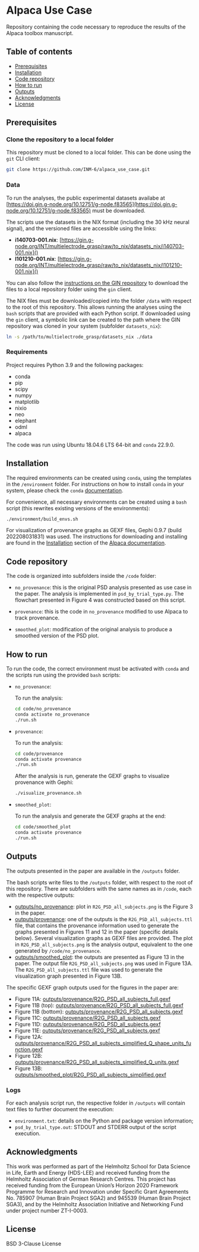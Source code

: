 # Alpaca Use Case

Repository containing the code necessary to reproduce the results of the 
Alpaca toolbox manuscript.


## Table of contents
  - [Prerequisites](#prerequisites)
  - [Installation](#installation)
  - [Code repository](#code-repository)
  - [How to run](#how-to-run)
  - [Outputs](#outputs)
  - [Acknowledgments](#acknowledgments)
  - [License](#license)


## Prerequisites


### Clone the repository to a local folder

This repository must be cloned to a local folder. This can be done using the 
`git` CLI client:

```bash
git clone https://github.com/INM-6/alpaca_use_case.git
```


### Data

To run the analyses, the public experimental datasets availabe at 
[https://doi.gin.g-node.org/10.12751/g-node.f83565](https://doi.gin.g-node.org/10.12751/g-node.f83565)
must be downloaded.

The scripts use the datasets in the NIX format (including the 30 kHz neural
signal), and the versioned files are accessible using the links:

* **i140703-001.nix**: [https://gin.g-node.org/INT/multielectrode_grasp/raw/to_nix/datasets_nix/i140703-001.nix]()
* **l101210-001.nix**: [https://gin.g-node.org/INT/multielectrode_grasp/raw/to_nix/datasets_nix/l101210-001.nix]()

You can also follow the [instructions on the GIN repository](https://gin.g-node.org/INT/multielectrode_grasp)
to download the files to a local repository folder using the `gin` client.

The NIX files must be downloaded/copied into the folder `/data` with respect
to the root of this repository. This allows running the analyses using the
`bash` scripts that are provided with each Python script. If downloaded using
the `gin` client, a symbolic link can be created to the path where the GIN
repository was cloned in your system (subfolder `datasets_nix`):

```bash
ln -s /path/to/multielectrode_grasp/datasets_nix ./data
```


### Requirements

Project requires Python 3.9 and the following packages:

- conda
- pip
- scipy
- numpy
- matplotlib
- nixio
- neo
- elephant
- odml
- alpaca

The code was run using Ubuntu 18.04.6 LTS 64-bit and `conda` 22.9.0.


## Installation

The required environments can be created using `conda`, using the templates in
the `/environment` folder. For instructions on how to install `conda` in your
system, please check the `conda` [documentation](https://conda.io/projects/conda/en/latest/user-guide/install/index.html). 

For convenience, all necessary environments can be created using a `bash`
script (this rewrites existing versions of the environments):

```bash
./environment/build_envs.sh
```

For visualization of provenance graphs as GEXF files, Gephi 0.9.7 (build 
202208031831) was used. The instructions for downloading and installing are
found in the [Installation](https://alpaca-prov.readthedocs.io/en/latest/install.html#external-tools-for-provenance-visualization) section of the 
[Alpaca documentation](https://alpaca-prov.readthedocs.io/).


## Code repository

The code is organized into subfolders inside the `/code` folder:

* `no_provenance`: this is the original PSD analysis presented as use case
   in the paper. The analysis is implemented in `psd_by_trial_type.py`. The
   flowchart presented in Figure 4 was constructed based on this script.

* `provenance`: this is the code in `no_provenance` modified to use Alpaca to
  track provenance.

* `smoothed_plot`: modification of the original analysis to produce a smoothed
  version of the PSD plot.


## How to run

To run the code, the correct environment must be activated with `conda` and
the scripts run using the provided `bash` scripts:

* `no_provenance`:

   To run the analysis:

   ```bash
   cd code/no_provenance
   conda activate no_provenance
   ./run.sh
   ```

* `provenance`:

   To run the analysis:

   ```bash
   cd code/provenance
   conda activate provenance
   ./run.sh
   ```
  
   After the analysis is run, generate the GEXF graphs to visualize provenance
   with Gephi:

   ```bash
   ./visualize_provenance.sh
   ```

* `smoothed_plot`:

   To run the analysis and generate the GEXF graphs at the end:

   ```bash
   cd code/smoothed_plot
   conda activate provenance
   ./run.sh
   ```

## Outputs

The outputs presented in the paper are available in the `/outputs` folder.

The bash scripts write files to the `/outputs` folder, with respect to
the root of this repository. There are subfolders with the same names as
in `/code`, each with the respective outputs:

* [outputs/no_provenance](): plot in `R2G_PSD_all_subjects.png` is the 
  Figure 3 in the paper.  
* [outputs/provenance](): one of the outputs is the `R2G_PSD_all_subjects.ttl`
  file, that contains the provenance information used to generate the graphs
  presented in Figures 11 and 12 in the paper (specific details below).
  Several visualization graphs as GEXF files are provided. The plot in
  `R2G_PSD_all_subjects.png` is the analysis output, equivalent to the one
  generated by `/code/no_provenance`.
* [outputs/smoothed_plot](): the outputs are presented as Figure 13 in the
  paper. The output file `R2G_PSD_all_subjects.png` was used in Figure 13A. The
  `R2G_PSD_all_subjects.ttl` file was used to generate the visualization graph
  presented in Figure 13B.  


The specific GEXF graph outputs used for the figures in the paper are:

* Figure 11A: [outputs/provenance/R2G_PSD_all_subjects_full.gexf]()
* Figure 11B (top): [outputs/provenance/R2G_PSD_all_subjects_full.gexf]()
* Figure 11B (bottom): [outputs/provenance/R2G_PSD_all_subjects.gexf]()
* Figure 11C: [outputs/provenance/R2G_PSD_all_subjects.gexf]()
* Figure 11D: [outputs/provenance/R2G_PSD_all_subjects.gexf]()
* Figure 11E: [outputs/provenance/R2G_PSD_all_subjects.gexf]()
* Figure 12A: [outputs/provenance/R2G_PSD_all_subjects_simplified_Q_shape_units_function.gexf]()
* Figure 12B: [outputs/provenance/R2G_PSD_all_subjects_simplified_Q_units.gexf]()
* Figure 13B: [outputs/smoothed_plot/R2G_PSD_all_subjects_simplified.gexf]()


### Logs

For each analysis script run, the respective folder in `/outputs` will 
contain text files to further document the execution:
* `environment.txt`: details on the Python and package version information;
* `psd_by_trial_type.out`: STDOUT and STDERR output of the script execution.


## Acknowledgments

This work was performed as part of the Helmholtz School for Data Science in 
Life, Earth and Energy (HDS-LEE) and received funding from the Helmholtz 
Association of German Research Centres. This project has received funding from 
the European Union’s Horizon 2020 Framework Programme for Research and 
Innovation under Specific Grant Agreements No. 785907 (Human Brain Project 
SGA2) and 945539 (Human Brain Project SGA3), and by the Helmholtz Association 
Initiative and Networking Fund under project number ZT-I-0003.


## License

BSD 3-Clause License
